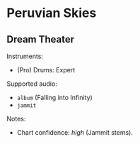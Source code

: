 # Peruvian Skies

## Dream Theater

Instruments:

  * (Pro) Drums: Expert

Supported audio:

  * `album` (Falling into Infinity)
  * `jammit`

Notes:

  * Chart confidence: *high* (Jammit stems).
